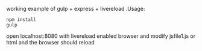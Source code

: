working example of gulp + express + livereload .Usage: 

    npm install
    gulp

open localhost:8080 with livereload enabled browser and modify jsfile1.js or html and the browser should reload